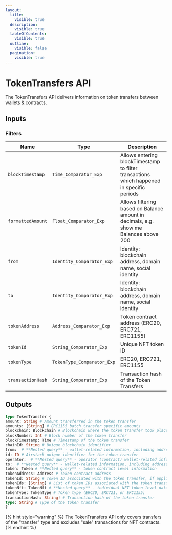 ```yaml
---
layout:
  title:
    visible: true
  description:
    visible: true
  tableOfContents:
    visible: true
  outline:
    visible: false
  pagination:
    visible: true
---
```


# TokenTransfers API

The TokenTransfers API delivers information on token transfers between wallets & contracts.

## Inputs

### Filters

| Name              | Type                       | Description                                                                              |
| ----------------- | -------------------------- | ---------------------------------------------------------------------------------------- |
| `blockTimestamp`  | `Time_Comparator_Exp`      | Allows entering blockTimestamp to filter transactions which happened in specific periods |
| `formattedAmount` | `Float_Comparator_Exp`     | Allows filtering based on Balance amount in decimals, e.g. show me Balances above 200    |
| `from`            | `Identity_Comparator_Exp`  | Identity: blockchain address, domain name, social identity                               |
| `to`              | `Identity_Comparator_Exp`  | Identity: blockchain address, domain name, social identity                               |
| `tokenAddress`    | `Address_Comparator_Exp`   | Token contract address (ERC20, ERC721, ERC1155)                                          |
| `tokenId`         | `String_Comparator_Exp`    | Unique NFT token ID                                                                      |
| `tokenType`       | `TokenType_Comparator_Exp` | ERC20, ERC721, ERC1155                                                                   |
| `transactionHash` | `String_Comparator_Exp`    | Transaction hash of the Token Transfers                                                  |

## Outputs

```graphql
type TokenTransfer {
amount: String # Amount transferred in the token transfer
amounts: [String] # ERC1155 batch transfer specific amounts
blockchain: Blockchain # Blockchain where the token transfer took place
blockNumber: Int # Block number of the token transfer
blockTimestamp: Time # Timestamp of the token transfer
chainId: String # Unique blockchain identifier
from:  # **Nested query** - wallet-related information, including address, domains, social profile, other token balances, and transfer history.
id: ID # Airstack unique identifier for the token transfer
operator:  # **Nested query** - operator (contract) wallet-related information, including address, domains, social profile, other token balances, and transfer history.
to:  # **Nested query** - wallet-related information, including address, domains, social profile, other token balances, and transfer history.
token: Token # **Nested query** - token contract level information
tokenAddress: Address # Token contract address
tokenId: String # Token ID associated with the token transfer, if applicable
tokenIds: [String] # List of token IDs associated with the token transfer, if applicable
tokenNft: TokenNft # **Nested query** - individual NFT token level data
tokenType: TokenType # Token type (ERC20, ERC721, or ERC1155)
transactionHash: String! # Transaction hash of the token transfer
type: String # Type of the token transfer
}
```

{% hint style="warning" %}
The TokenTransfers API only covers transfers of the "transfer" type and excludes "sale" transactions for NFT contracts.
{% endhint %}

